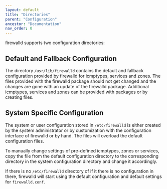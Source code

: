 ```yaml
---
layout: default
title: "Directories"
parent: "Configuration"
ancestor: "Documentation"
nav_order: 0
---
```


firewalld supports two configuration directories:

## Default and Fallback Configuration

The directory `/usr/lib/firewalld` contains the default and fallback configuration provided by firewalld for icmptypes, services and zones. The files provided with the firewalld package should not get changed and the changes are gone with an update of the firewalld package. Additional icmptypes, services and zones can be provided with packages or by creating files.

## System Specific Configuration

The system or user configuration stored in `/etc/firewalld` is either created by the system administrator or by customization with the configuration interface of firewalld or by hand. The files will overload the default configuration files.

To manually change settings of pre-defined icmptypes, zones or services, copy the file from the default configuration directory to the corresponding directory in the system configuration directory and change it accordingly.

If there is no `/etc/firewalld` directory of if it there is no configuration in there, firewalld will start using the default configuration and default settings for `firewalld.conf`.
